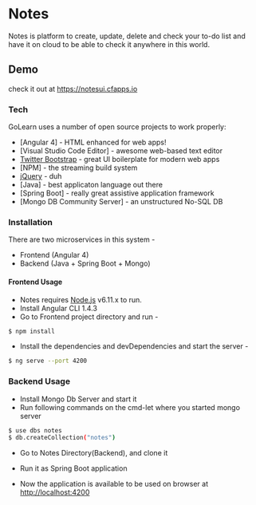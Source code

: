 # Notes

Notes is platform to create, update, delete and check your to-do list and have it on cloud to be able to check it anywhere in this world.

## Demo 
check it out at https://notesui.cfapps.io
### Tech

GoLearn uses a number of open source projects to work properly:

* [Angular 4] - HTML enhanced for web apps!
* [Visual Studio Code Editor] - awesome web-based text editor
* [Twitter Bootstrap] - great UI boilerplate for modern web apps
* [NPM] - the streaming build system
* [jQuery] - duh
* [Java] - best applicaton language out there
* [Spring Boot] - really great assistive application framework
* [Mongo DB Community Server] - an unstructured No-SQL DB

### Installation
There are two microservices in this system -
* Frontend (Angular 4)
* Backend (Java + Spring Boot + Mongo)

#### Frontend Usage
* Notes requires [Node.js](https://nodejs.org/) v6.11.x to run.
* Install Angular CLI 1.4.3
* Go to Frontend project directory and run -
```sh
$ npm install
```
* Install the dependencies and devDependencies and start the server -
```sh
$ ng serve --port 4200
```

### Backend Usage
* Install Mongo Db Server and start it
* Run following commands on the cmd-let where you started mongo server
```sh
$ use dbs notes
$ db.createCollection("notes")
```
* Go to Notes Directory(Backend), and clone it
* Run it as Spring Boot application

* Now the application is available to be used on browser at <http://localhost:4200>

[//]: # (These are reference links used in the body of this note and get stripped out when the markdown processor does its job. There is no need to format nicely because it shouldn't be seen. Thanks SO - http://stackoverflow.com/questions/4823468/store-comments-in-markdown-syntax)


   [node.js]: <http://nodejs.org>
   [Twitter Bootstrap]: <http://twitter.github.com/bootstrap/>
   [jQuery]: <http://jquery.com>
   [AngularJS]: <http://angularjs.org>
